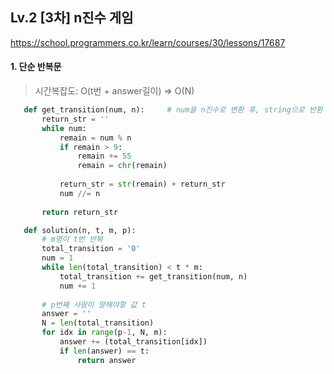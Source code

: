 ## Lv.2 [3차] n진수 게임

https://school.programmers.co.kr/learn/courses/30/lessons/17687

#### 1. 단순 반복문
> 시간복잡도: O(t번 + answer길이) => O(N)

 ```python
    def get_transition(num, n):     # num을 n진수로 변환 후, string으로 반환
        return_str = ''
        while num:
            remain = num % n
            if remain > 9:
                remain += 55
                remain = chr(remain)
                
            return_str = str(remain) + return_str
            num //= n
        
        return return_str

    def solution(n, t, m, p):
        # m명이 t번 반복
        total_transition = '0'
        num = 1
        while len(total_transition) < t * m:
            total_transition += get_transition(num, n)
            num += 1
        
        # p번째 사람이 말해야할 값 t
        answer = ''
        N = len(total_transition)
        for idx in range(p-1, N, m):
            answer += (total_transition[idx])
            if len(answer) == t:
                return answer
 ```